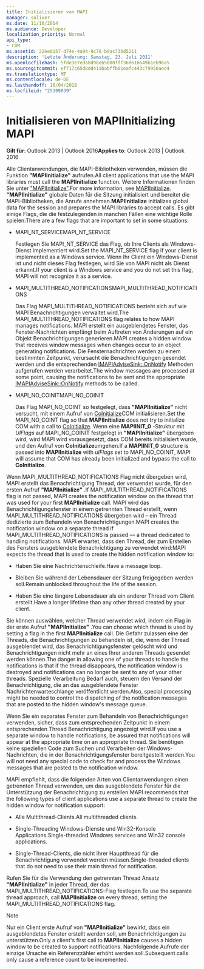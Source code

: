 ```yaml
---
title: Initialisieren von MAPI
manager: soliver
ms.date: 11/16/2014
ms.audience: Developer
localization_priority: Normal
api_type:
- COM
ms.assetid: 22ee8157-d74e-4a94-9c76-b9ac736d5211
description: 'Letzte Änderung: Samstag, 23. Juli 2011'
ms.openlocfilehash: 5fde3e7eda8d98eb5080fff360616649b1eb96a5
ms.sourcegitcommit: ef717c65d8dd41ababffb01eafc443c79950aed4
ms.translationtype: MT
ms.contentlocale: de-DE
ms.lasthandoff: 10/04/2018
ms.locfileid: "25399039"
---
```

# <a name="initializing-mapi"></a><span data-ttu-id="39aad-103">Initialisieren von MAPI</span><span class="sxs-lookup"><span data-stu-id="39aad-103">Initializing MAPI</span></span>

  
  
<span data-ttu-id="39aad-104">**Gilt für**: Outlook 2013 | Outlook 2016</span><span class="sxs-lookup"><span data-stu-id="39aad-104">**Applies to**: Outlook 2013 | Outlook 2016</span></span> 
  
<span data-ttu-id="39aad-105">Alle Clientanwendungen, die MAPI-Bibliotheken verwenden, müssen die Funktion **"MAPIInitialize"** aufrufen.</span><span class="sxs-lookup"><span data-stu-id="39aad-105">All client applications that use the MAPI libraries must call the **MAPIInitialize** function.</span></span> <span data-ttu-id="39aad-106">Weitere Informationen finden Sie unter ["MAPIInitialize"](mapiinitialize.md).</span><span class="sxs-lookup"><span data-stu-id="39aad-106">For more information, see [MAPIInitialize](mapiinitialize.md).</span></span> <span data-ttu-id="39aad-107">**"MAPIInitialize"** globale Daten für die Sitzung initialisiert und bereitet die MAPI-Bibliotheken, die Anrufe annehmen.</span><span class="sxs-lookup"><span data-stu-id="39aad-107">**MAPIInitialize** initializes global data for the session and prepares the MAPI libraries to accept calls.</span></span> <span data-ttu-id="39aad-108">Es gibt einige Flags, die die festzulegenden in manchen Fällen eine wichtige Rolle spielen:</span><span class="sxs-lookup"><span data-stu-id="39aad-108">There are a few flags that are important to set in some situations:</span></span> 
  
- <span data-ttu-id="39aad-109">MAPI_NT_SERVICE</span><span class="sxs-lookup"><span data-stu-id="39aad-109">MAPI_NT_SERVICE</span></span>
    
    <span data-ttu-id="39aad-110">Festlegen Sie MAPI_NT_SERVICE das Flag, ob Ihre Clients als Windows-Dienst implementiert wird.</span><span class="sxs-lookup"><span data-stu-id="39aad-110">Set the MAPI_NT_SERVICE flag if your client is implemented as a Windows service.</span></span> <span data-ttu-id="39aad-111">Wenn Ihr Client ein Windows-Dienst ist und nicht dieses Flag festlegen, wird Sie von MAPI nicht als Dienst erkannt.</span><span class="sxs-lookup"><span data-stu-id="39aad-111">If your client is a Windows service and you do not set this flag, MAPI will not recognize it as a service.</span></span> 
    
- <span data-ttu-id="39aad-112">MAPI_MULTITHREAD_NOTIFICATIONS</span><span class="sxs-lookup"><span data-stu-id="39aad-112">MAPI_MULTITHREAD_NOTIFICATIONS</span></span>
    
    <span data-ttu-id="39aad-113">Das Flag MAPI_MULTITHREAD_NOTIFICATIONS bezieht sich auf wie MAPI Benachrichtigungen verwaltet wird.</span><span class="sxs-lookup"><span data-stu-id="39aad-113">The MAPI_MULTITHREAD_NOTIFICATIONS flag relates to how MAPI manages notifications.</span></span> <span data-ttu-id="39aad-114">MAPI erstellt ein ausgeblendetes Fenster, das Fenster-Nachrichten empfängt beim Auftreten von Änderungen auf ein Objekt Benachrichtigungen generieren.</span><span class="sxs-lookup"><span data-stu-id="39aad-114">MAPI creates a hidden window that receives window messages when changes occur to an object generating notifications.</span></span> <span data-ttu-id="39aad-115">Die Fensternachrichten werden zu einem bestimmten Zeitpunkt, verursacht die Benachrichtigungen gesendet werden und die entsprechenden [IMAPIAdviseSink::OnNotify](imapiadvisesink-onnotify.md) Methoden aufgerufen werden verarbeitet.</span><span class="sxs-lookup"><span data-stu-id="39aad-115">The window messages are processed at some point, causing the notifications to be sent and the appropriate [IMAPIAdviseSink::OnNotify](imapiadvisesink-onnotify.md) methods to be called.</span></span> 
    
- <span data-ttu-id="39aad-116">MAPI_NO_COINIT</span><span class="sxs-lookup"><span data-stu-id="39aad-116">MAPI_NO_COINIT</span></span>
    
    <span data-ttu-id="39aad-117">Das Flag MAPI_NO_COINT so festgelegt, dass **"MAPIInitialize"** nicht versucht, mit einem Aufruf von [CoInitialize](https://msdn.microsoft.com/library/ms886303.aspx)COM initialisieren.</span><span class="sxs-lookup"><span data-stu-id="39aad-117">Set the MAPI_NO_COINT flag so that **MAPIInitialize** does not try to initialize COM with a call to [CoInitialize](https://msdn.microsoft.com/library/ms886303.aspx).</span></span> <span data-ttu-id="39aad-118">Wenn eine **MAPIINIT_0** -Struktur mit _UlFlags_ auf MAPI_NO_COINIT festgelegt in **"MAPIInitialize"** übergeben wird, wird MAPI wird vorausgesetzt, dass COM bereits initialisiert wurde, und den Aufruf von **CoInitialize**umgehen.</span><span class="sxs-lookup"><span data-stu-id="39aad-118">If a **MAPIINIT_0** structure is passed into **MAPIInitialize** with  _ulFlags_ set to MAPI_NO_COINIT, MAPI will assume that COM has already been initialized and bypass the call to **CoInitialize**.</span></span>
    
<span data-ttu-id="39aad-119">Wenn MAPI_MULTITHREAD_NOTIFICATIONS Flag nicht übergeben wird, MAPI erstellt das Benachrichtigung Thread, der verwendet wurde, für den ersten Aufruf **"MAPIInitialize"** .</span><span class="sxs-lookup"><span data-stu-id="39aad-119">If MAPI_MULTITHREAD_NOTIFICATIONS flag is not passed, MAPI creates the notification window on the thread that was used for your first **MAPIInitialize** call.</span></span> <span data-ttu-id="39aad-120">MAPI wird das Benachrichtigungsfenster in einem getrennten Thread erstellt, wenn MAPI_MULTITHREAD_NOTIFICATIONS übergeben wird – ein Thread dedizierte zum Behandeln von Benachrichtigungen.</span><span class="sxs-lookup"><span data-stu-id="39aad-120">MAPI creates the notification window on a separate thread if MAPI_MULTITHREAD_NOTIFICATIONS is passed — a thread dedicated to handling notifications.</span></span> <span data-ttu-id="39aad-121">MAPI erwartet, dass den Thread, der zum Erstellen des Fensters ausgeblendete Benachrichtigung zu verwendet wird:</span><span class="sxs-lookup"><span data-stu-id="39aad-121">MAPI expects the thread that is used to create the hidden notification window to:</span></span> 
  
- <span data-ttu-id="39aad-122">Haben Sie eine Nachrichtenschleife.</span><span class="sxs-lookup"><span data-stu-id="39aad-122">Have a message loop.</span></span>
    
- <span data-ttu-id="39aad-123">Bleiben Sie während der Lebensdauer der Sitzung freigegeben werden soll.</span><span class="sxs-lookup"><span data-stu-id="39aad-123">Remain unblocked throughout the life of the session.</span></span>
    
- <span data-ttu-id="39aad-124">Haben Sie eine längere Lebensdauer als ein anderer Thread vom Client erstellt.</span><span class="sxs-lookup"><span data-stu-id="39aad-124">Have a longer lifetime than any other thread created by your client.</span></span> 
    
<span data-ttu-id="39aad-125">Sie können auswählen, welcher Thread verwendet wird, indem ein Flag in der erste Aufruf **"MAPIInitialize"** .</span><span class="sxs-lookup"><span data-stu-id="39aad-125">You can choose which thread is used by setting a flag in the first **MAPIInitialize** call.</span></span> <span data-ttu-id="39aad-126">Die Gefahr zulassen eine der Threads, die Benachrichtigungen zu behandeln ist, die, wenn der Thread ausgeblendet wird, das Benachrichtigungsfenster gelöscht wird und Benachrichtigungen nicht mehr an eines Ihrer anderen Threads gesendet werden können.</span><span class="sxs-lookup"><span data-stu-id="39aad-126">The danger in allowing one of your threads to handle the notifications is that if the thread disappears, the notification window is destroyed and notifications can no longer be sent to any of your other threads.</span></span> <span data-ttu-id="39aad-127">Spezielle Verarbeitung Bedarf auch, steuern den Versand der Benachrichtigung, die an das ausgeblendete Fenster Nachrichtenwarteschlange veröffentlicht werden.</span><span class="sxs-lookup"><span data-stu-id="39aad-127">Also, special processing might be needed to control the dispatching of the notification messages that are posted to the hidden window's message queue.</span></span> 
  
<span data-ttu-id="39aad-128">Wenn Sie ein separates Fenster zum Behandeln von Benachrichtigungen verwenden, sicher, dass zum entsprechenden Zeitpunkt in einem entsprechenden Thread Benachrichtigung angezeigt wird.</span><span class="sxs-lookup"><span data-stu-id="39aad-128">If you use a separate window to handle notifications, be assured that notifications will appear at the appropriate time on an appropriate thread.</span></span> <span data-ttu-id="39aad-129">Sie benötigen keine speziellen Code zum Suchen und Verarbeiten der Windows-Nachrichten, die in der Benachrichtigungsfenster bereitgestellt werden.</span><span class="sxs-lookup"><span data-stu-id="39aad-129">You will not need any special code to check for and process the Windows messages that are posted to the notification window.</span></span> 
  
<span data-ttu-id="39aad-130">MAPI empfiehlt, dass die folgenden Arten von Clientanwendungen einen getrennten Thread verwenden, um das ausgeblendete Fenster für die Unterstützung der Benachrichtigung zu erstellen:</span><span class="sxs-lookup"><span data-stu-id="39aad-130">MAPI recommends that the following types of client applications use a separate thread to create the hidden window for notification support:</span></span>
  
- <span data-ttu-id="39aad-131">Alle Multithread-Clients.</span><span class="sxs-lookup"><span data-stu-id="39aad-131">All multithreaded clients.</span></span>
    
- <span data-ttu-id="39aad-132">Single-Threading Windows-Dienste und Win32-Konsole Applications.</span><span class="sxs-lookup"><span data-stu-id="39aad-132">Single-threaded Windows services and Win32 console applications.</span></span>
    
- <span data-ttu-id="39aad-133">Single-Thread-Clients, die nicht ihrer Hauptthread für die Benachrichtigung verwendet werden müssen.</span><span class="sxs-lookup"><span data-stu-id="39aad-133">Single-threaded clients that do not need to use their main thread for notification.</span></span>
    
<span data-ttu-id="39aad-134">Rufen Sie für die Verwendung den getrennten Thread Ansatz **"MAPIInitialize"** in jeder Thread, der das MAPI_MULTITHREAD_NOTIFICATIONS-Flag festlegen.</span><span class="sxs-lookup"><span data-stu-id="39aad-134">To use the separate thread approach, call **MAPIInitialize** on every thread, setting the MAPI_MULTITHREAD_NOTIFICATIONS flag.</span></span> 
  
> [!NOTE]
> <span data-ttu-id="39aad-135">Nur ein Client erste Aufruf von **"MAPIInitialize"** bewirkt, dass ein ausgeblendetes Fenster erstellt werden soll, um Benachrichtigungen zu unterstützen.</span><span class="sxs-lookup"><span data-stu-id="39aad-135">Only a client's first call to **MAPIInitialize** causes a hidden window to be created to support notifications.</span></span> <span data-ttu-id="39aad-136">Nachfolgende Aufrufe der einzige Ursache ein Referenzzähler erhöht werden soll.</span><span class="sxs-lookup"><span data-stu-id="39aad-136">Subsequent calls only cause a reference count to be incremented.</span></span> 
  

